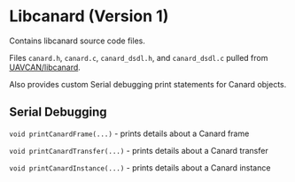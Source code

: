 # Libcanard (Version 1)

Contains libcanard source code files.

Files `canard.h`, `canard.c`, `canard_dsdl.h`, and `canard_dsdl.c` pulled from [UAVCAN/libcanard](https://github.com/UAVCAN/libcanard/tree/master/libcanard).

Also provides custom Serial debugging print statements for Canard objects.

## Serial Debugging

`void printCanardFrame(...)` - prints details about a Canard frame

`void printCanardTransfer(...)` - prints details about a Canard transfer

`void printCanardInstance(...)` - prints details about a Canard instance
